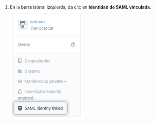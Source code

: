 1. En la barra lateral izquierda, da clic en **Identidad de SAML vinculada**. ![Identidad vinculada de SAML](/assets/images/help/saml/saml-identity-linked.png)
